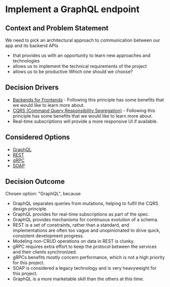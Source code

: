 # Implement a GraphQL endpoint

## Context and Problem Statement

We need to pick an architectural approach to communication between our app and its backend APIs
* that provides us with an opportunity to learn new approaches and technologies
* allows us to implement the technical requirements of the project
* allows us to be productive
Which one should we choose?

## Decision Drivers

* [Backends for Frontends](https://samnewman.io/patterns/architectural/bff/) - Following this principle has some benefits that we would like to learn more about.
* [CQRS (Command Query Responsibility Segregation)](https://martinfowler.com/bliki/CQRS.html) - Following this principle has some benefits that we would like to learn more about.
* Real-time subscriptions will provide a more responsive UI if available.

## Considered Options

* [GraphQL](https://graphql.org/)
* [REST](https://www.redhat.com/en/topics/api/what-is-a-rest-api)
* [gRPC](https://grpc.io/)
* [SOAP](https://en.wikipedia.org/wiki/SOAP)

## Decision Outcome

Chosen option: "GraphQL", because
* GraphQL separates queries from mutations, helping to fulfil the CQRS design principle.
* GraphQL provides for real-time subscriptions as part of the spec.
* GraphQL provides mechanisms for continuous evolution of a schema.
* REST is a set of constraints, rather than a standard, and implementations are often too vague and unopinionated to drive quick, consistent development progress.
* Modeling non-CRUD operations on data in REST is clunky.
* gRPC requires extra effort to keep the protocol between the services and their clients synchronized.
* gRPCs benefits mostly concern performance, which is not a high priority for this project.
* SOAP is considered a legacy technology and is very heavyweight for this project.
* GraphQL is a more marketable skill than the others at this time.
